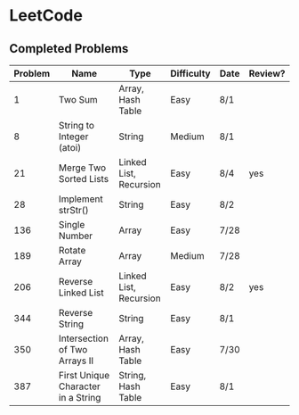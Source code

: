 # LeetCode

## Completed Problems

| Problem   | Name                               | Type                   | Difficulty | Date        | Review?   |
| --------- | ---------------------------------- | ---------------------- | ---------- | ----------- | --------- |
| 1         | Two Sum                            | Array, Hash Table      | Easy       | 8/1         |           |
| 8         | String to Integer (atoi)           | String                 | Medium     | 8/1         |           |
| 21        | Merge Two Sorted Lists             | Linked List, Recursion | Easy       | 8/4         | yes       |
| 28        | Implement strStr()                 | String                 | Easy       | 8/2         |           |
| 136       | Single Number                      | Array                  | Easy       | 7/28        |           |
| 189       | Rotate Array                       | Array                  | Medium     | 7/28        |           |
| 206       | Reverse Linked List                | Linked List, Recursion | Easy       | 8/2         | yes       |
| 344       | Reverse String                     | String                 | Easy       | 8/1         |           |
| 350       | Intersection of Two Arrays II      | Array, Hash Table      | Easy       | 7/30        |           |
| 387       | First Unique Character in a String | String, Hash Table     | Easy       | 8/1         |           |